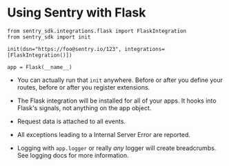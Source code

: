 # Using Sentry with Flask

    from sentry_sdk.integrations.flask import FlaskIntegration
    from sentry_sdk import init

    init(dsn="https://foo@sentry.io/123", integrations=[FlaskIntegration()])

    app = Flask(__name__)


* You can actually run that `init` anywhere. Before or after you define your
  routes, before or after you register extensions.

* The Flask integration will be installed for all of your apps. It hooks into
  Flask's signals, not anything on the app object.

* Request data is attached to all events.

* All exceptions leading to a Internal Server Error are reported.

* Logging with `app.logger` or really *any* logger will create breadcrumbs. See
  logging docs for more information.
